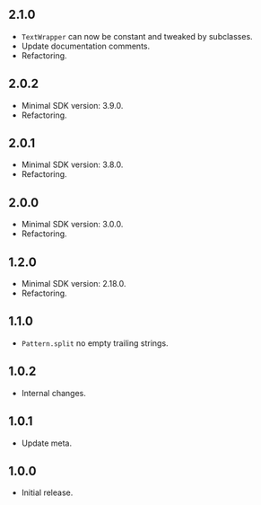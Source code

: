 ## 2.1.0

- `TextWrapper` can now be constant and tweaked by subclasses.
- Update documentation comments.
- Refactoring.

## 2.0.2

- Minimal SDK version: 3.9.0.
- Refactoring.

## 2.0.1

- Minimal SDK version: 3.8.0.
- Refactoring.

## 2.0.0

- Minimal SDK version: 3.0.0.
- Refactoring.

## 1.2.0

- Minimal SDK version: 2.18.0.
- Refactoring.

## 1.1.0

- `Pattern.split` no empty trailing strings.

## 1.0.2

- Internal changes.

## 1.0.1

- Update meta.

## 1.0.0

- Initial release.
